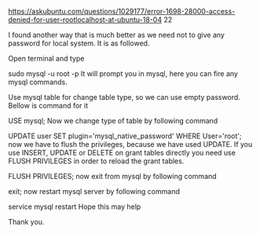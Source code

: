 https://askubuntu.com/questions/1029177/error-1698-28000-access-denied-for-user-rootlocalhost-at-ubuntu-18-04
22

I found another way that is much better as we need not to give any password for local system.
It is as followed.

Open terminal and type

sudo mysql -u root -p
It will prompt you in mysql, here you can fire any mysql commands.

Use mysql table for change table type, so we can use empty password. Bellow is command for it

USE mysql;
Now we change type of table by following command

UPDATE user SET plugin='mysql_native_password' WHERE User='root';
now we have to flush the privileges, because we have used UPDATE. If you use INSERT, UPDATE or DELETE on grant tables directly you need use FLUSH PRIVILEGES in order to reload the grant tables.

FLUSH PRIVILEGES;
now exit from mysql by following command

exit;
now restart mysql server by following command

service mysql restart
Hope this may help

Thank you.